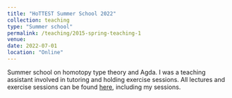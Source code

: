 ```yaml
---
title: "HoTTEST Summer School 2022"
collection: teaching
type: "Summer school"
permalink: /teaching/2015-spring-teaching-1
venue:
date: 2022-07-01
location: "Online"
---
```


Summer school on homotopy type theory and Agda. I was a teaching assistant involved in tutoring and holding exercise sessions. All lectures and exercise sessions can be found [here](https://www.youtube.com/playlist?list=PLtIZ5qxwSNnzpNqfXzJjlHI9yCAzRzKtx), including my sessions.
